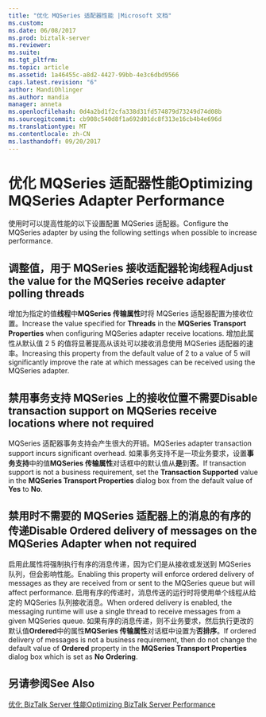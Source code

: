 ```yaml
---
title: "优化 MQSeries 适配器性能 |Microsoft 文档"
ms.custom: 
ms.date: 06/08/2017
ms.prod: biztalk-server
ms.reviewer: 
ms.suite: 
ms.tgt_pltfrm: 
ms.topic: article
ms.assetid: 1a46455c-a8d2-4427-99bb-4e3c6dbd9566
caps.latest.revision: "6"
author: MandiOhlinger
ms.author: mandia
manager: anneta
ms.openlocfilehash: 0d4a2bd1f2cfa338d31fd574879d73249d74d08b
ms.sourcegitcommit: cb908c540d8f1a692d01dc8f313e16cb4b4e696d
ms.translationtype: MT
ms.contentlocale: zh-CN
ms.lasthandoff: 09/20/2017
---
```

# <a name="optimizing-mqseries-adapter-performance"></a><span data-ttu-id="e62e3-102">优化 MQSeries 适配器性能</span><span class="sxs-lookup"><span data-stu-id="e62e3-102">Optimizing MQSeries Adapter Performance</span></span>
<span data-ttu-id="e62e3-103">使用时可以提高性能的以下设置配置 MQSeries 适配器。</span><span class="sxs-lookup"><span data-stu-id="e62e3-103">Configure the MQSeries adapter by using the following settings when possible to increase performance.</span></span>  
  
## <a name="adjust-the-value-for-the-mqseries-receive-adapter-polling-threads"></a><span data-ttu-id="e62e3-104">调整值，用于 MQSeries 接收适配器轮询线程</span><span class="sxs-lookup"><span data-stu-id="e62e3-104">Adjust the value for the MQSeries receive adapter polling threads</span></span>  
 <span data-ttu-id="e62e3-105">增加为指定的值**线程**中**MQSeries 传输属性**时将 MQSeries 适配器配置为接收位置。</span><span class="sxs-lookup"><span data-stu-id="e62e3-105">Increase the value specified for **Threads** in the **MQSeries Transport Properties** when configuring MQSeries adapter receive locations.</span></span> <span data-ttu-id="e62e3-106">增加此属性从默认值 2 5 的值将显著提高从该处可以接收消息使用 MQSeries 适配器的速率。</span><span class="sxs-lookup"><span data-stu-id="e62e3-106">Increasing this property from the default value of 2 to a value of 5 will significantly improve the rate at which messages can be received using the MQSeries adapter.</span></span>  
  
## <a name="disable-transaction-support-on-mqseries-receive-locations-where-not-required"></a><span data-ttu-id="e62e3-107">禁用事务支持 MQSeries 上的接收位置不需要</span><span class="sxs-lookup"><span data-stu-id="e62e3-107">Disable transaction support on MQSeries receive locations where not required</span></span>  
 <span data-ttu-id="e62e3-108">MQSeries 适配器事务支持会产生很大的开销。</span><span class="sxs-lookup"><span data-stu-id="e62e3-108">MQSeries adapter transaction support incurs significant overhead.</span></span> <span data-ttu-id="e62e3-109">如果事务支持不是一项业务要求，设置**事务支持**中的值**MQSeries 传输属性**对话框中的默认值从**是**到**否**。</span><span class="sxs-lookup"><span data-stu-id="e62e3-109">If transaction support is not a business requirement, set the **Transaction Supported** value in the **MQSeries Transport Properties** dialog box from the default value of **Yes** to **No**.</span></span>  
  
## <a name="disable-ordered-delivery-of-messages-on-the-mqseries-adapter-when-not-required"></a><span data-ttu-id="e62e3-110">禁用时不需要的 MQSeries 适配器上的消息的有序的传递</span><span class="sxs-lookup"><span data-stu-id="e62e3-110">Disable Ordered delivery of messages on the MQSeries Adapter when not required</span></span>  
 <span data-ttu-id="e62e3-111">启用此属性将强制执行有序的消息传递，因为它们是从接收或发送到 MQSeries 队列，但会影响性能。</span><span class="sxs-lookup"><span data-stu-id="e62e3-111">Enabling this property will enforce ordered delivery of messages as they are received from or sent to the MQSeries queue but will affect performance.</span></span> <span data-ttu-id="e62e3-112">启用有序的传递时，消息传送的运行时将使用单个线程从给定的 MQSeries 队列接收消息。</span><span class="sxs-lookup"><span data-stu-id="e62e3-112">When ordered delivery is enabled, the messaging runtime will use a single thread to receive messages from a given MQSeries queue.</span></span> <span data-ttu-id="e62e3-113">如果有序的消息传递，则不业务要求，然后执行更改的默认值**Ordered**中的属性**MQSeries 传输属性**对话框中设置为**否排序**。</span><span class="sxs-lookup"><span data-stu-id="e62e3-113">If ordered delivery of messages is not a business requirement, then do not change the default value of **Ordered** property in the **MQSeries Transport Properties** dialog box which is set as **No Ordering**.</span></span>  
  
## <a name="see-also"></a><span data-ttu-id="e62e3-114">另请参阅</span><span class="sxs-lookup"><span data-stu-id="e62e3-114">See Also</span></span>  
 [<span data-ttu-id="e62e3-115">优化 BizTalk Server 性能</span><span class="sxs-lookup"><span data-stu-id="e62e3-115">Optimizing BizTalk Server Performance</span></span>](../technical-guides/optimizing-biztalk-server-performance.md)